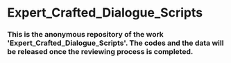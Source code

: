 # Expert_Crafted_Dialogue_Scripts
### This is the anonymous repository of the work 'Expert_Crafted_Dialogue_Scripts'. The codes and the data will be released once the reviewing process is completed.
